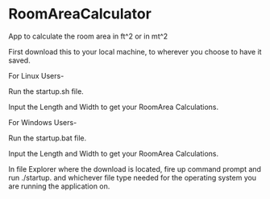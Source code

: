 # RoomAreaCalculator
App to calculate the room area in ft^2 or in mt^2

First download this to your local machine, to wherever you choose to have it saved.


For Linux Users-


Run the startup.sh file.

Input the Length and Width to get your RoomArea Calculations.


For Windows Users-


Run the startup.bat file.

Input the Length and Width to get your RoomArea Calculations.


In file Explorer where the download is located, fire up command prompt and run ./startup. and whichever file type needed for the operating system you are running the application on.
